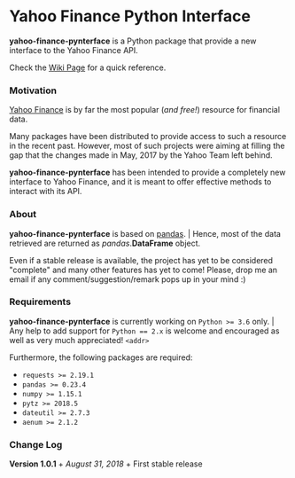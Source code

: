 # Yahoo Finance Python Interface


**yahoo-finance-pynterface** is a Python package that provide a new interface to the Yahoo Finance API.

Check the [Wiki Page](https://github.com/andrea-dm/yahoo-finance-pynterface/wiki) for a quick reference.


### Motivation
 [Yahoo Finance](https://finance.yahoo.com/) is by far the most popular (_and free!_) resource for financial data. 

Many packages have been distributed to provide access to such a resource in the recent past.
However, most of such projects were aiming at filling the gap that the changes made in May, 2017 by the Yahoo Team left behind.

**yahoo-finance-pynterface** has been intended to provide a completely new interface to Yahoo Finance,
and it is meant to offer effective methods to interact with its API. 


### About
**yahoo-finance-pynterface** is based on [pandas](https://pandas.pydata.org/).
| Hence, most of the data retrieved are returned as _pandas_.**DataFrame** object. 

Even if a stable release is available, the project has yet to be considered "complete" and many other features has yet to come!
Please, drop me an email if any comment/suggestion/remark pops up in your mind :)


### Requirements
**yahoo-finance-pynterface** is currently working on `Python >= 3.6` only. 
| Any help to add support for `Python == 2.x` is welcome and encouraged as well as very much appreciated! `<addr>`

Furthermore, the following packages are required:

- `requests >= 2.19.1`
- `pandas >= 0.23.4`
- `numpy >= 1.15.1`
- `pytz >= 2018.5`
- `dateutil >= 2.7.3`
- `aenum >= 2.1.2`


### Change Log

**Version 1.0.1**
	+ _August 31, 2018_
	+ First stable release
